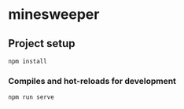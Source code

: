 # minesweeper

## Project setup
```
npm install
```

### Compiles and hot-reloads for development
```
npm run serve
```

